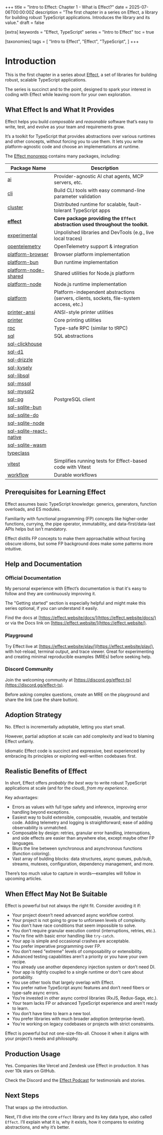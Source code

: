 +++
title = "Intro to Effect: Chapter 1 - What is Effect?"
date = 2025-07-06T00:00:00Z
description = "The first chapter in a series on Effect, a library for building robust TypeScript applications. Introduces the library and its value."
draft = false

[extra]
keywords = "Effect, TypeScript"
series = "Intro to Effect"
toc = true

[taxonomies]
tags = [
    "Intro to Effect",
    "Effect",
    "TypeScript",
]
+++

# Introduction

This is the first chapter in a series about
[Effect](https://effect.website/), a set of libraries for building robust,
scalable TypeScript applications.

The series is succinct and to the point, designed to spark your interest in
coding with Effect while leaving room for your own exploration.

## What Effect Is and What It Provides

Effect helps you build _composable_ and _reasonable_ software that’s easy to
write, test, and evolve as your team and requirements grow.

It’s a toolkit for TypeScript that provides abstractions over various runtimes
and other concepts, without forcing you to use them. It lets you write
platform-agnostic code and choose an implementations at runtime.

The [Effect monorepo](https://github.com/Effect-TS/effect/tree/main) contains many
packages, including:

| Package Name                                                                                              | Description                                                                             |
| --------------------------------------------------------------------------------------------------------- | --------------------------------------------------------------------------------------- |
| [ai](https://github.com/Effect-TS/effect/tree/main/packages/ai)                                           | Provider-agnostic AI chat agents, MCP servers, etc.                                     |
| [cli](https://github.com/Effect-TS/effect/tree/main/packages/cli)                                         | Build CLI tools with easy command-line parameter validation                             |
| [cluster](https://github.com/Effect-TS/effect/tree/main/packages/cluster)                                 | Distributed runtime for scalable, fault-tolerant TypeScript apps                        |
| [**effect**](https://github.com/Effect-TS/effect/tree/main/packages/effect)                               | **Core package providing the `Effect` abstraction used throughout the toolkit.**        |
| [experimental](https://github.com/Effect-TS/effect/tree/main/packages/experimental)                       | Unpolished libraries and DevTools (e.g., live local traces)                             |
| [opentelemetry](https://github.com/Effect-TS/effect/tree/main/packages/opentelemetry)                     | OpenTelemetry support & integration                                                     |
| [platform-browser](https://github.com/Effect-TS/effect/tree/main/packages/platform-browser)               | Browser platform implementation                                                         |
| [platform-bun](https://github.com/Effect-TS/effect/tree/main/packages/platform-bun)                       | Bun runtime implementation                                                              |
| [platform-node-shared](https://github.com/Effect-TS/effect/tree/main/packages/platform-node-shared)       | Shared utilities for Node.js platform                                                   |
| [platform-node](https://github.com/Effect-TS/effect/tree/main/packages/platform-node)                     | Node.js runtime implementation                                                          |
| [platform](https://github.com/Effect-TS/effect/tree/main/packages/platform)                               | Platform-independent abstractions (servers, clients, sockets, file-system access, etc.) |
| [printer-ansi](https://github.com/Effect-TS/effect/tree/main/packages/printer-ansi)                       | ANSI-style printer utilities                                                            |
| [printer](https://github.com/Effect-TS/effect/tree/main/packages/printer)                                 | Core printing utilities                                                                 |
| [rpc](https://github.com/Effect-TS/effect/tree/main/packages/rpc)                                         | Type-safe RPC (similar to tRPC)                                                         |
| [sql](https://github.com/Effect-TS/effect/tree/main/packages/sql)                                         | SQL abstractions                                                                        |
| [sql-clickhouse](https://github.com/Effect-TS/effect/tree/main/packages/sql-clickhouse)                   |                                                                                         |
| [sql-d1](https://github.com/Effect-TS/effect/tree/main/packages/sql-d1)                                   |                                                                                         |
| [sql-drizzle](https://github.com/Effect-TS/effect/tree/main/packages/sql-drizzle)                         |                                                                                         |
| [sql-kysely](https://github.com/Effect-TS/effect/tree/main/packages/sql-kysely)                           |                                                                                         |
| [sql-libsql](https://github.com/Effect-TS/effect/tree/main/packages/sql-libsql)                           |                                                                                         |
| [sql-mssql](https://github.com/Effect-TS/effect/tree/main/packages/sql-mssql)                             |                                                                                         |
| [sql-mysql2](https://github.com/Effect-TS/effect/tree/main/packages/sql-mysql2)                           |                                                                                         |
| [sql-pg](https://github.com/Effect-TS/effect/tree/main/packages/sql-pg)                                   | PostgreSQL client                                                                       |
| [sql-sqlite-bun](https://github.com/Effect-TS/effect/tree/main/packages/sql-sqlite-bun)                   |                                                                                         |
| [sql-sqlite-do](https://github.com/Effect-TS/effect/tree/main/packages/sql-sqlite-do)                     |                                                                                         |
| [sql-sqlite-node](https://github.com/Effect-TS/effect/tree/main/packages/sql-sqlite-node)                 |                                                                                         |
| [sql-sqlite-react-native](https://github.com/Effect-TS/effect/tree/main/packages/sql-sqlite-react-native) |                                                                                         |
| [sql-sqlite-wasm](https://github.com/Effect-TS/effect/tree/main/packages/sql-sqlite-wasm)                 |                                                                                         |
| [typeclass](https://github.com/Effect-TS/effect/tree/main/packages/typeclass)                             |                                                                                         |
| [vitest](https://github.com/Effect-TS/effect/tree/main/packages/vitest)                                   | Simplifies running tests for Effect-based code with Vitest                              |
| [workflow](https://github.com/Effect-TS/effect/tree/main/packages/workflow)                               | Durable workflows                                                                       |

## Prerequisites for Learning Effect

Effect assumes basic TypeScript knowledge: generics, generators, function
overloads, and ES modules.

Familiarity with functional programming (FP) concepts like higher-order
functions, currying, the pipe operator, immutability, and data-first/data-last
APIs helps but isn’t mandatory.

Effect distills FP concepts to make them approachable without forcing obscure
idioms, but some FP background does make some patterns more intuitive.

## Help and Documentation

### Official Documentation

My personal experience with Effect’s documentation is that it's easy to follow
and they are continuously improving it.

The "Getting started" section is especially helpful and might make this series
optional, if you can understand it easily.

Find the docs at
[https://effect.website/docs/](https://effect.website/docs/) or via the Docs
link on [https://effect.website/](https://effect.website/).

### Playground

Try Effect live at
[https://effect.website/play/](https://effect.website/play/), with hot-reload,
terminal output, and trace viewer. Great for experimenting and creating minimal
reproducible examples (MREs) before seeking help.

### Discord Community

Join the welcoming community at [https://discord.gg/effect-ts](https://discord.gg/effect-ts).

Before asking complex questions, create an MRE on the playground and share the
link (use the share button).

## Adoption Strategy

No. Effect is incrementally adoptable, letting you start small.

However, partial adoption at scale can add complexity and lead to blaming Effect
unfairly.

Idiomatic Effect code is succinct and expressive, best experienced by embracing
its principles or exploring well-written codebases first.

## Realistic Benefits of Effect

In short, Effect offers _probably the best way_ to write robust TypeScript
applications at scale (and for the cloud), _from my experience_.

Key advantages:

- Errors as values with full type safety and inference, improving error handling
  beyond exceptions.
- Easiest way to build extensible, composable, reusable, and testable code.
  Adding telemetry and logging is straightforward; ease of adding observability
  is unmatched.
- Composable by design: retries, granular error handling, interruptions, and
  side effects are easier than anywhere else, except maybe other FP languages.
- Blurs the line between synchronous and asynchronous functions (function
  coloring).
- Vast array of bulding blocks: data structures, async queues, pub/sub,
  streams, mutexes, configuration, dependency management, and more.

There’s too much value to capture in words&mdash;examples will follow in upcoming
articles.

## When Effect May Not Be Suitable

Effect is powerful but not always the right fit. Consider avoiding it if:

- Your project doesn’t need advanced async workflow control.
- Your project is not going to grow to unforseen levels of complexity.
- You don't have race conditions that seem impossible to solve.
- You don’t require granular execution control (interruptions, retries, etc.).
- You’re fine with basic error handling like `try-catch`.
- Your app is simple and occasional crashes are acceptable.
- You prefer imperative programming over FP.
- You don’t need "extreme" levels of composability or extensibility.
- Advanced testing capabilities aren’t a priority or you have your own recipe.
- You already use another dependency injection system or don’t need DI.
- Your app is tightly coupled to a single runtime or don't care about portability.
- You use other tools that largely overlap with Effect.
- You prefer native TypeScript async features and don’t need fibers or type-safe async errors.
- You’re invested in other async control libraries (RxJS, Redux-Saga, etc.).
- Your team lacks FP or advanced TypeScript experience and aren't ready to learn.
- You don’t have time to learn a new tool.
- You prefer libraries with much broader adoption (enterprise-level).
- You’re working on legacy codebases or projects with strict constraints.

Effect is powerful but not one-size-fits-all. Choose it when it aligns with
your project’s needs and philosophy.

## Production Usage

Yes. Companies like Vercel and Zendesk use Effect in production. It has over
10k stars on GitHub.

Check the Discord and the [Effect Podcast](https://effect.website/podcast/)
for testimonials and stories.

## Next Steps

That wraps up the introduction.

Next, I’ll dive into the core `effect` library and its key data type, also
called `Effect`. I’ll explain what it is, why it exists, how it compares to
existing abstractions, and why it’s better.
